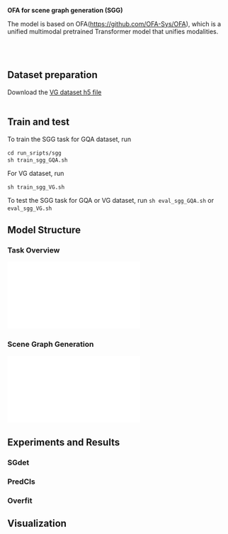 **OFA for scene graph generation (SGG)**

The model is based on OFA(https://github.com/OFA-Sys/OFA), which is a unified multimodal pretrained Transformer model that unifies modalities.

<br></br>

## Dataset preparation
Download the [VG dataset h5 file](https://1drv.ms/u/s!AmRLLNf6bzcir8xf9oC3eNWlVMTRDw?e=63t7Ed)
<br></br>

## Train and test
To train the SGG task for GQA dataset, run 
```
cd run_sripts/sgg
sh train_sgg_GQA.sh
```
For VG dataset, run
```
sh train_sgg_VG.sh
```

To test the SGG task for GQA or VG dataset, run `sh eval_sgg_GQA.sh` or `eval_sgg_VG.sh`

## Model Structure
### Task Overview
![task_overview](pictures/task_overview.pdf)

### Scene Graph Generation
![SGG](pictures/SGG.pdf)


## Experiments and Results
### SGdet


### PredCls

### Overfit

### 


## Visualization



